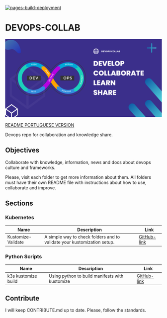 [![pages-build-deployment](https://github.com/natan-dias/devops-collab-projects/actions/workflows/pages/pages-build-deployment/badge.svg)](https://github.com/natan-dias/devops-collab-projects/actions/workflows/pages/pages-build-deployment)

# DEVOPS-COLLAB

![banner](/DEVOPS-COLLAB.png)

[README PORTUGUESE VERSION](/README_PT.md)

Devops repo for collaboration and knowledge share.

## Objectives

Collaborate with knowledge, information, news and docs about devops culture and frameworks.

Please, visit each folder to get more information about them. All folders must have their own README file with instructions about how to use, collaborate and improve.

## Sections

### Kubernetes

| Name | Description | Link  |
|---|---|---|
| Kustomize-Validate | A simple way to check folders and to validate your kustomization setup. | [GitHub-link](https://github.com/natan-dias/devops-collab-projects/tree/main/kustomize-validate) |

### Python Scripts

| Name | Description | Link  |
|---|---|---|
| k3s kustomize build | Using python to build manifests with kustomize | [GitHub-link](https://github.com/natan-dias/devops-collab-projects/tree/main/python/k3s-kustomize-build) |

## Contribute

I will keep CONTRIBUTE.md up to date. Please, follow the standards.
